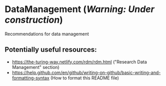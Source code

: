 # DataManagement (*Warning: Under construction*)
Recommendations for data management

## Potentially useful resources:
- https://the-turing-way.netlify.com/rdm/rdm.html ("Research Data Management" section)
- https://help.github.com/en/github/writing-on-github/basic-writing-and-formatting-syntax (How to format this README file)
